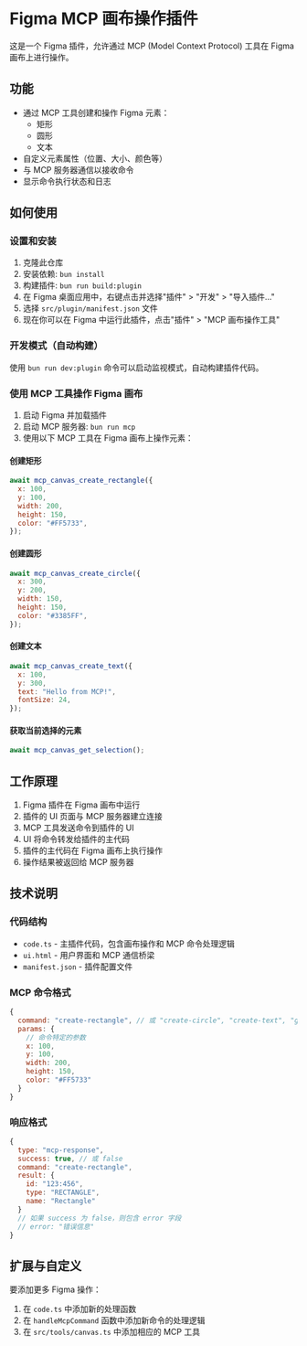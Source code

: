 # Figma MCP 画布操作插件

这是一个 Figma 插件，允许通过 MCP (Model Context Protocol) 工具在 Figma 画布上进行操作。

## 功能

- 通过 MCP 工具创建和操作 Figma 元素：
  - 矩形
  - 圆形
  - 文本
- 自定义元素属性（位置、大小、颜色等）
- 与 MCP 服务器通信以接收命令
- 显示命令执行状态和日志

## 如何使用

### 设置和安装

1. 克隆此仓库
2. 安装依赖: `bun install`
3. 构建插件: `bun run build:plugin`
4. 在 Figma 桌面应用中，右键点击并选择"插件" > "开发" > "导入插件..."
5. 选择 `src/plugin/manifest.json` 文件
6. 现在你可以在 Figma 中运行此插件，点击"插件" > "MCP 画布操作工具"

### 开发模式（自动构建）

使用 `bun run dev:plugin` 命令可以启动监视模式，自动构建插件代码。

### 使用 MCP 工具操作 Figma 画布

1. 启动 Figma 并加载插件
2. 启动 MCP 服务器: `bun run mcp`
3. 使用以下 MCP 工具在 Figma 画布上操作元素：

#### 创建矩形

```javascript
await mcp_canvas_create_rectangle({
  x: 100,
  y: 100,
  width: 200,
  height: 150,
  color: "#FF5733",
});
```

#### 创建圆形

```javascript
await mcp_canvas_create_circle({
  x: 300,
  y: 200,
  width: 150,
  height: 150,
  color: "#3385FF",
});
```

#### 创建文本

```javascript
await mcp_canvas_create_text({
  x: 100,
  y: 300,
  text: "Hello from MCP!",
  fontSize: 24,
});
```

#### 获取当前选择的元素

```javascript
await mcp_canvas_get_selection();
```

## 工作原理

1. Figma 插件在 Figma 画布中运行
2. 插件的 UI 页面与 MCP 服务器建立连接
3. MCP 工具发送命令到插件的 UI
4. UI 将命令转发给插件的主代码
5. 插件的主代码在 Figma 画布上执行操作
6. 操作结果被返回给 MCP 服务器

## 技术说明

### 代码结构

- `code.ts` - 主插件代码，包含画布操作和 MCP 命令处理逻辑
- `ui.html` - 用户界面和 MCP 通信桥梁
- `manifest.json` - 插件配置文件

### MCP 命令格式

```javascript
{
  command: "create-rectangle", // 或 "create-circle", "create-text", "get-selection"
  params: {
    // 命令特定的参数
    x: 100,
    y: 100,
    width: 200,
    height: 150,
    color: "#FF5733"
  }
}
```

### 响应格式

```javascript
{
  type: "mcp-response",
  success: true, // 或 false
  command: "create-rectangle",
  result: {
    id: "123:456",
    type: "RECTANGLE",
    name: "Rectangle"
  }
  // 如果 success 为 false，则包含 error 字段
  // error: "错误信息"
}
```

## 扩展与自定义

要添加更多 Figma 操作：

1. 在 `code.ts` 中添加新的处理函数
2. 在 `handleMcpCommand` 函数中添加新命令的处理逻辑
3. 在 `src/tools/canvas.ts` 中添加相应的 MCP 工具
